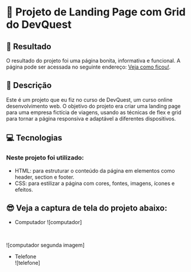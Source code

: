 # 🚀 Projeto de Landing Page com Grid do DevQuest

## 🔗 Resultado

O resultado do projeto foi uma página bonita, informativa e funcional.
A página pode ser acessada no seguinte endereço: [Veja como ficou!](https://mariana549.github.io/landing-page-grid/).

## 📝 Descrição
Este é um projeto que eu fiz no curso de DevQuest, um curso online desenvolvimento web. O objetivo do projeto era criar uma landing page para uma empresa fictícia de viagens, usando as técnicas de flex e grid para tornar a página responsiva e adaptável a diferentes dispositivos.

## 💻 Tecnologias

### Neste projeto foi utilizado:
- HTML: para estruturar o conteúdo da página em elementos como header, section e footer.
- CSS: para estilizar a página com cores, fontes, imagens, ícones e efeitos.

## 😎 Veja a captura de tela do projeto abaixo:
- Computador
![computador]
<br>

![computador segunda imagem]
<br>

- Telefone <br>
![telefone]
